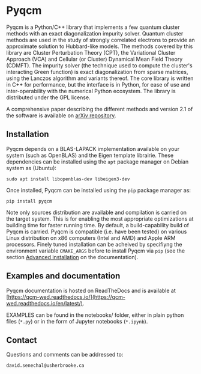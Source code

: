# Pyqcm

Pyqcm is a Python/C++ library that implements a few quantum cluster methods with an exact diagonalization impurity solver. 
Quantum cluster methods are used in the study of strongly correlated electrons to provide an approximate solution to Hubbard-like models.
The methods covered by this library are Cluster Perturbation Theory (CPT), the Variational Cluster Approach (VCA) and Cellular (or Cluster) Dynamical Mean Field Theory (CDMFT).
The impurity solver (the technique used to compute the cluster's interacting Green function) is exact diagonalization from sparse matrices, using the Lanczos algorithm and variants thereof. 
The core library is written in C++ for performance, but the interface is in Python, for ease of use and inter-operability with the numerical Python ecosystem. 
The library is distributed under the GPL license.

A comprehensive paper describing the different methods and version 2.1 of the software is available on [arXiv repository](https://arxiv.org/abs/2305.18643).


## Installation

Pyqcm depends on a BLAS-LAPACK implementation available on your system (such as OpenBLAS) and the Eigen template librairie.
These dependencies can be installed using the `apt` package manager on Debian system as (Ubuntu):

```
sudo apt install libopenblas-dev libeigen3-dev
```

Once installed, Pyqcm can be installed using the `pip` package manager as:

```
pip install pyqcm
```

Note only sources distribution are available and compilation is carried on the target system.
This is for enabling the most appropriate optimizations at building time for faster running time.
By default, a build-capability build of Pyqcm is carried.
Pyqcm is compatible (i.e. have been tested) on various Linux distribution on x86 computers (Intel and AMD) and Apple ARM processors.
Finely tuned installation can be acheived by specifiyng the environment variable `CMAKE_ARGS` before to install Pyqcm via `pip` (see the section [Advanced installation](https://qcm-wed.readthedocs.io/en/latest/intro.html#advanced-installation) on the documentation).


## Examples and documentation

Pyqcm documentation is hosted on ReadTheDocs and is available at [https://qcm-wed.readthedocs.io/](https://qcm-wed.readthedocs.io/en/latest/).

EXAMPLES can be found in the notebooks/ folder, either in plain python files (`*.py`) or in the form of Jupyter notebooks (`*.ipynb`).


## Contact

Questions and comments can be addressed to:

```
david.senechal@usherbrooke.ca
```
